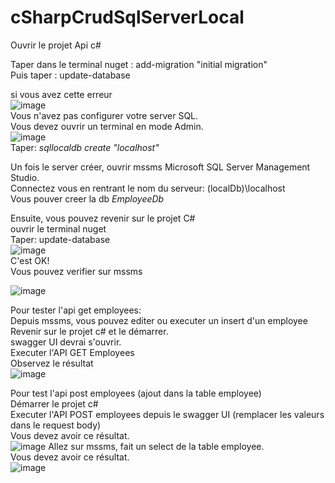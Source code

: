 # cSharpCrudSqlServerLocal

Ouvrir le projet Api c#  

Taper dans le terminal nuget : add-migration "initial migration"    
Puis taper : update-database  

si vous avez cette erreur  
![image](https://github.com/user-attachments/assets/5171eecf-3329-4b89-88fc-370c9a3d9840)  
Vous n'avez pas configurer votre server SQL.  
Vous devez ouvrir un terminal en mode Admin.  
![image](https://github.com/user-attachments/assets/cc14da37-05f4-4847-9776-c7e234d78631)  
Taper: *sqllocaldb create "localhost"*  

Un fois le server créer, ouvrir mssms Microsoft SQL Server Management Studio.  
Connectez vous en rentrant le nom du serveur: (localDb)\localhost  
Vous pouver creer la db *EmployeeDb*  

Ensuite, vous pouvez revenir sur le projet C#  
ouvrir le terminal nuget  
Taper: update-database  
![image](https://github.com/user-attachments/assets/2900e1c4-a6f3-4b32-adc2-5338c2563daa)  
C'est OK!  
Vous pouvez verifier sur mssms  

![image](https://github.com/user-attachments/assets/b51929af-1bba-40ad-b0af-af9dc52e02fe)  

Pour tester l'api get employees:  
Depuis mssms, vous pouvez editer ou executer un insert d'un employee  
Revenir sur le projet c# et le démarrer.  
swagger UI devrai s'ouvrir.  
Executer l'API GET Employees  
Observez le résultat  
![image](https://github.com/user-attachments/assets/64a118b2-0930-4736-8de5-dc642366f241)  

Pour test l'api post employees (ajout dans la table employee)  
Démarrer le projet c#  
Executer l'API POST employees depuis le swagger UI (remplacer les valeurs dans le request body)  
Vous devez avoir ce résultat.  
![image](https://github.com/user-attachments/assets/5d590301-cf55-4894-83ab-b125bc04f7ee)
Allez sur mssms, fait un select de la table employee.  
Vous devez avoir ce résultat.  
![image](https://github.com/user-attachments/assets/0ff8dcf1-78b1-42f3-8e35-77ee745b99fc)


